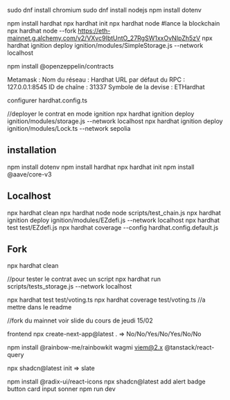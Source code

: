 sudo dnf install chromium
sudo dnf install nodejs
npm install dotenv

npm install hardhat 
npx hardhat init
npx hardhat node #lance la blockchain
npx hardhat node --fork https://eth-mainnet.g.alchemy.com/v2/VXvc9IbtUntO_27RgSW1xxOvNIpZh5zV
npx hardhat ignition deploy ignition/modules/SimpleStorage.js --network localhost


npm install @openzeppelin/contracts

Metamask : 
Nom du réseau : Hardhat
URL par défaut du RPC : 127.0.0.1:8545
ID de chaîne : 31337
Symbole de la devise : ETHardhat

configurer hardhat.config.ts

//deployer le contrat en mode ignition
npx hardhat ignition deploy ignition/modules/storage.js --network localhost
npx hardhat ignition deploy ignition/modules/Lock.ts --network sepolia

## installation
npm install dotenv
npm install hardhat 
npx hardhat init
npm install @aave/core-v3


## Localhost
npx hardhat clean
npx hardhat node
node scripts/test_chain.js
npx hardhat ignition deploy ignition/modules/EZdefi.js --network localhost
npx hardhat test test/EZdefi.js 
npx hardhat coverage --config hardhat.config.default.js

## Fork
npx hardhat clean

//pour tester le contrat avec un script
npx hardhat run scripts/tests_storage.js --network localhost

npx hardhat test test/voting.ts
npx hardhat coverage test/voting.ts //a mettre dans le readme

//fork du mainnet
voir slide du cours de jeudi 15/02

frontend
npx create-next-app@latest .
=> No/No/Yes/No/Yes/No/No

npm install @rainbow-me/rainbowkit wagmi viem@2.x @tanstack/react-query

npx shadcn@latest init
=> slate

npm install @radix-ui/react-icons
npx shadcn@latest add alert badge button card input sonner
npm run dev
